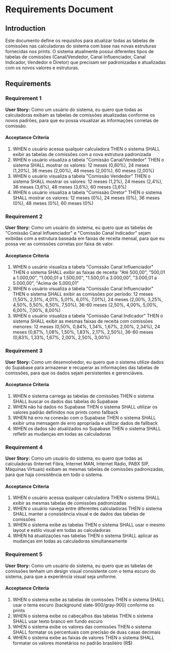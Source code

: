 # Requirements Document

## Introduction

Este documento define os requisitos para atualizar todas as tabelas de comissões nas calculadoras do sistema com base nas novas estruturas fornecidas nos prints. O sistema atualmente possui diferentes tipos de tabelas de comissões (Canal/Vendedor, Canal Influenciador, Canal Indicador, Vendedor e Diretor) que precisam ser padronizadas e atualizadas com os novos valores e estruturas.

## Requirements

### Requirement 1

**User Story:** Como um usuário do sistema, eu quero que todas as calculadoras exibam as tabelas de comissões atualizadas conforme os novos padrões, para que eu possa visualizar as informações corretas de comissão.

#### Acceptance Criteria

1. WHEN o usuário acessa qualquer calculadora THEN o sistema SHALL exibir as tabelas de comissões com a nova estrutura padronizada
2. WHEN o usuário visualiza a tabela "Comissão Canal/Vendedor" THEN o sistema SHALL mostrar os valores: 12 meses (0,60%), 24 meses (1,20%), 36 meses (2,00%), 48 meses (2,00%), 60 meses (2,00%)
3. WHEN o usuário visualiza a tabela "Comissão Vendedor" THEN o sistema SHALL mostrar os valores: 12 meses (1,2%), 24 meses (2,4%), 36 meses (3,6%), 48 meses (3,6%), 60 meses (3,6%)
4. WHEN o usuário visualiza a tabela "Comissão Diretor" THEN o sistema SHALL mostrar os valores: 12 meses (0%), 24 meses (0%), 36 meses (0%), 48 meses (0%), 60 meses (0%)

### Requirement 2

**User Story:** Como um usuário do sistema, eu quero que as tabelas de "Comissão Canal Influenciador" e "Comissão Canal Indicador" sejam exibidas com a estrutura baseada em faixas de receita mensal, para que eu possa ver as comissões corretas por faixa de valor.

#### Acceptance Criteria

1. WHEN o usuário visualiza a tabela "Comissão Canal Influenciador" THEN o sistema SHALL exibir as faixas de receita: "Até 500,00", "500,01 a 1.000,00", "1.000,01 a 1.500,00", "1.500,01 a 3.000,00", "3.000,01 a 5.000,00", "Acima de 5.000,01"
2. WHEN o usuário visualiza a tabela "Comissão Canal Influenciador" THEN o sistema SHALL exibir as comissões por período: 12 meses (1,50%, 2,51%, 4,01%, 5,01%, 6,01%, 7,01%), 24 meses (2,00%, 3,25%, 4,50%, 5,50%, 6,50%, 7,50%), 36-60 meses (2,50%, 4,00%, 5,00%, 6,00%, 7,00%, 8,00%)
3. WHEN o usuário visualiza a tabela "Comissão Canal Indicador" THEN o sistema SHALL exibir as mesmas faixas de receita com comissões menores: 12 meses (0,50%, 0,84%, 1,34%, 1,67%, 2,00%, 2,34%), 24 meses (0,67%, 1,08%, 1,50%, 1,83%, 2,17%, 2,50%), 36-60 meses (0,83%, 1,33%, 1,67%, 2,00%, 2,50%, 3,00%)

### Requirement 3

**User Story:** Como um desenvolvedor, eu quero que o sistema utilize dados do Supabase para armazenar e recuperar as informações das tabelas de comissões, para que os dados sejam persistentes e gerenciáveis.

#### Acceptance Criteria

1. WHEN o sistema carrega as tabelas de comissões THEN o sistema SHALL buscar os dados das tabelas do Supabase
2. WHEN não há dados no Supabase THEN o sistema SHALL utilizar os valores padrão definidos nos prints como fallback
3. WHEN há erro na conexão com o Supabase THEN o sistema SHALL exibir uma mensagem de erro apropriada e utilizar dados de fallback
4. WHEN os dados são atualizados no Supabase THEN o sistema SHALL refletir as mudanças em todas as calculadoras

### Requirement 4

**User Story:** Como um usuário do sistema, eu quero que todas as calculadoras (Internet Fibra, Internet MAN, Internet Rádio, PABX SIP, Máquinas Virtuais) exibam as mesmas tabelas de comissões padronizadas, para que haja consistência em todo o sistema.

#### Acceptance Criteria

1. WHEN o usuário acessa qualquer calculadora THEN o sistema SHALL exibir as mesmas tabelas de comissões padronizadas
2. WHEN o usuário navega entre diferentes calculadoras THEN o sistema SHALL manter a consistência visual e de dados das tabelas de comissões
3. WHEN o sistema exibe as tabelas THEN o sistema SHALL usar o mesmo layout e estilo visual em todas as calculadoras
4. WHEN há atualizações nas tabelas THEN o sistema SHALL aplicar as mudanças em todas as calculadoras simultaneamente

### Requirement 5

**User Story:** Como um usuário do sistema, eu quero que as tabelas de comissões tenham um design visual consistente com o tema escuro do sistema, para que a experiência visual seja uniforme.

#### Acceptance Criteria

1. WHEN o sistema exibe as tabelas de comissões THEN o sistema SHALL usar o tema escuro (background slate-900/gray-900) conforme os prints
2. WHEN o sistema exibe os cabeçalhos das tabelas THEN o sistema SHALL usar texto branco em fundo escuro
3. WHEN o sistema exibe os valores das comissões THEN o sistema SHALL formatar os percentuais com precisão de duas casas decimais
4. WHEN o sistema exibe as faixas de valores THEN o sistema SHALL formatar os valores monetários no padrão brasileiro (R$)